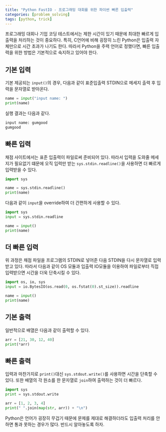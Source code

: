 ```yaml
---
title: "Python FastIO - 프로그래밍 대회를 위한 파이썬 빠른 입출력"
categories: [problem_solving]
tags: [python, trick]
---
```


프로그래밍 대회나 기업 코딩 테스트에서는 제한 시간이 있기 때문에 최대한 빠르게 입출력을 처리하는 것이 중요하다. 특히, C언어에 비해 굉장히 느린 Python은 입출력 자체만으로 시간 초과가 나기도 한다. 따라서 Python을 주력 언어로 정했다면, 빠른 입출력을 위한 방법은 기본적으로 숙지하고 있어야 한다.

## 기본 입력

기본 제공되는 `input()`의 경우, 다음과 같이 표준입출력 STDIN으로 메세지 출력 후 입력을 문자열로 받아온다.

```python
name = input("input name: ")
print(name)
```

실행 결과는 다음과 같다.

```bash
input name: gumgood
gumgood
```

## 빠른 입력

채점 사이트에서는 표준 입출력이 파일로써 준비되어 있다. 따라서 입력을 도와줄 메세지가 필요없기 떄문에 오직 입력만 받는 `sys.stdin.readline()`을 사용하면 더 빠르게 입력받을 수 있다.

```python
import sys

name = sys.stdin.readline()
print(name)
```

다음과 같이 `input`을 override하여 더 간편하게 사용할 수 있다.

```python
import sys
input = sys.stdin.readline

name = input()
print(name)
```

## 더 빠른 입력

위 과정은 채점 파일을 프로그램의 STDIN로 넣어준 다음 STDIN을 다시 문자열로 입력받고 있다. 따라서 다음과 같이 OS 모듈과 입출력 IO모듈을 이용하여 파일로부터 직접 입력받으면 시간을 더욱 단축시킬 수 있다.

```python
import os, io, sys
input = io.BytesIO(os.read(0, os.fstat(0).st_size)).readline

name = input()
print(name)
```

## 기본 출력

일반적으로 배열은 다음과 같이 출력할 수 있다.

```python
arr = [21, 30, 12, 40]
print(*arr)
```

## 빠른 출력

입력과 마찬가지로 `print()`대신 `sys.stdout.write()`를 사용하면 시간을 단축할 수 있다. 또한 배열의 각 원소를 한 문자열로 `join`하여 출력하는 것이 더 빠르다.

```python
import sys
print = sys.stdout.write

arr = [1, 2, 3, 4]
print(" ".join(map(str, arr)) + "\n")
```

Python은 언어가 굉장히 무겁기 때문에 문제를 제대로 해결하더라도 입출력 처리를 안하면 통과 못하는 경우가 많다. 반드시 알아놓도록 하자.